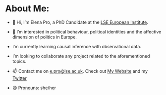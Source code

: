 # About Me:
- 👋 Hi, I’m Elena Pro, a PhD Candidate at the [LSE European Institute](https://www.lse.ac.uk/european-institute/people/pro-elena).

- 👀 I’m interested in political behaviour, political identities and the affective dimension of politics in Europe.

- I’m currently learning causal inference with observational data.

- I’m looking to collaborate any project related to the aforementioned topics.

-  📫 Contact me on e.pro@lse.ac.uk. Check out [My Website](https://sites.google.com/view/elena-pro/) and my [Twitter](https://twitter.com/elenapro0)
- 😄 Pronouns: she/her


<!---
elena-pr/elena-pr is a ✨ special ✨ repository because its `README.md` (this file) appears on your GitHub profile.
You can click the Preview link to take a look at your changes.
--->
